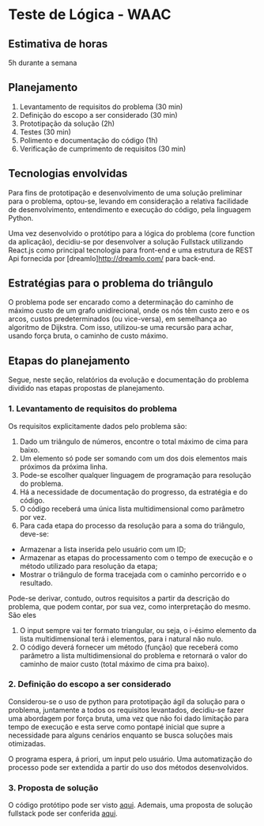 # Teste de Lógica - WAAC

## Estimativa de horas

5h durante a semana

## Planejamento

1. Levantamento de requisitos do problema (30 min)
2. Definição do escopo a ser considerado (30 min)
3. Prototipação da solução (2h)
4. Testes (30 min)
5. Polimento e documentação do código (1h)
6. Verificação de cumprimento de requisitos (30 min)

## Tecnologias envolvidas

Para fins de prototipação e desenvolvimento de uma solução preliminar para o problema, optou-se, levando em consideração a relativa facilidade de desenvolvimento, entendimento e execução do código, pela linguagem Python.

Uma vez desenvolvido o protótipo para a lógica do problema (core function da aplicação), decidiu-se por desenvolver a solução Fullstack utilizando React.js como principal tecnologia para front-end e uma estrutura de REST Api fornecida por [dreamlo]<http://dreamlo.com/> para back-end.

## Estratégias para o problema do triângulo

O problema pode ser encarado como a determinação do caminho de máximo custo de um grafo unidirecional, onde os nós têm custo zero e os arcos, custos predeterminados (ou vice-versa), em semelhança ao algoritmo de Dijkstra. Com isso, utilizou-se uma recursão para achar, usando força bruta, o caminho de custo máximo.

## Etapas do planejamento

Segue, neste seção, relatórios da evolução e documentação do problema dividido nas etapas propostas de planejamento.

### 1. Levantamento de requisitos do problema

Os requisitos explicitamente dados pelo problema são:

1. Dado um triângulo de números, encontre o total máximo de cima para baixo.
2. Um elemento só pode ser somando com um dos dois elementos mais próximos da próxima linha.
3. Pode-se escolher qualquer linguagem de programação para resolução do problema.
4. Há a necessidade de documentação do progresso, da estratégia e do código.
5. O código receberá uma única lista multidimensional como parâmetro por vez.
6. Para cada etapa do processo da resolução para a soma do triângulo, deve-se:

- Armazenar a lista inserida pelo usuário com um ID;
- Armazenar as etapas do processamento com o tempo de execução e o método utilizado para resolução da etapa;
- Mostrar o triângulo de forma tracejada com o caminho percorrido e o resultado.

Pode-se derivar, contudo, outros requisitos a partir da descrição do problema, que podem contar, por sua vez, como interpretação do mesmo. São eles

1. O input sempre vai ter formato triangular, ou seja, o i-ésimo elemento da lista multidimensional terá i elementos, para i natural não nulo.
2. O código deverá fornecer um método (função) que receberá como parâmetro a lista multidimensional do problema e retornará o valor do caminho de maior custo (total máximo de cima pra baixo).

### 2. Definição do escopo a ser considerado

Considerou-se o uso de python para prototipação ágil da solução para o problema, juntamente a todos os requisitos levantados, decidiu-se fazer uma abordagem por força bruta, uma vez que não foi dado limitação para tempo de execução e esta serve como pontapé inicial que supre a necessidade para alguns cenários enquanto se busca soluções mais otimizadas.

O programa espera, á priori, um input pelo usuário. Uma automatização do processo pode ser extendida a partir do uso dos métodos desenvolvidos.

### 3. Proposta de solução

O código protótipo pode ser visto [aqui](prototypes/custoMaximo_PROT.py).
Ademais, uma proposta de solução fullstack pode ser conferida [aqui](teste-waac/).
